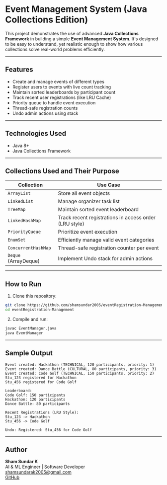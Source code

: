 # Event Management System (Java Collections Edition)

This project demonstrates the use of advanced **Java Collections Framework** in building a simple **Event Management System**.
It's designed to be easy to understand, yet realistic enough to show how various collections solve real-world problems efficiently.

---

##  Features
- Create and manage events of different types
- Register users to events with live count tracking
- Maintain sorted leaderboards by participant count
- Track recent user registrations (like LRU Cache)
- Priority queue to handle event execution
- Thread-safe registration counts
- Undo admin actions using stack

---

##  Technologies Used
- Java 8+
- Java Collections Framework

---

##  Collections Used and Their Purpose

| Collection             | Use Case                                               |
|------------------------|--------------------------------------------------------|
| `ArrayList`            | Store all event objects                                |
| `LinkedList`           | Manage organizer task list                             |
| `TreeMap`              | Maintain sorted event leaderboard                      |
| `LinkedHashMap`        | Track recent registrations in access order (LRU style) |
| `PriorityQueue`        | Prioritize event execution                             |
| `EnumSet`              | Efficiently manage valid event categories              |
| `ConcurrentHashMap`    | Thread-safe registration counter per event             |
| `Deque` (ArrayDeque)   | Implement Undo stack for admin actions                 |

---

##  How to Run

1. Clone this repository:
```bash
git clone https://github.com/shamsundar2005/eventRegistration-Management.git
cd eventRegistration-Management
```

2. Compile and run:
```bash
javac EventManager.java
java EventManager
```

---

##  Sample Output
```
Event created: Hackathon (TECHNICAL, 120 participants, priority: 1)
Event created: Dance Battle (CULTURAL, 80 participants, priority: 3)
Event created: Code Golf (TECHNICAL, 150 participants, priority: 2)
Stu_123 registered for Hackathon
Stu_456 registered for Code Golf

Leaderboard:
Code Golf: 150 participants
Hackathon: 120 participants
Dance Battle: 80 participants

Recent Registrations (LRU Style):
Stu_123 -> Hackathon
Stu_456 -> Code Golf

Undo: Registered: Stu_456 for Code Golf
```

---

##  Author
**Sham Sundar K**  
AI & ML Engineer | Software Developer  
[shamsundarak2005@gmail.com](mailto:shamsundarak2005@gmail.com)  
[GitHub](https://github.com/shamsundar2005)


